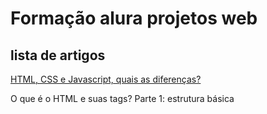 # Formação alura projetos web

## lista de artigos

<p><a alt="curso alura" href="https://shorturl.at/aCHMS">HTML, CSS e Javascript, quais as diferenças?</a></p>
<p><a href="https://shorturl.at/EJLVX" alt="curso alura"></a>O que é o HTML e suas tags? Parte 1: estrutura básica</p>
<p><a href="" alt="curso alura"></a></p>
<p><a href="" alt="curso alura"></a></p>
<p><a href="" alt="curso alura"></a></p>
<p><a href="" alt="curso alura"></a></p>
